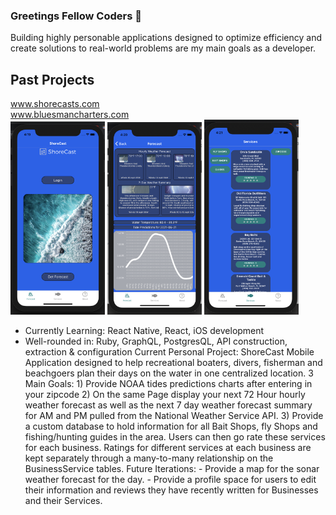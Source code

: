 ### Greetings Fellow Coders 👋

Building highly personable applications designed to optimize efficiency and create solutions to real-world problems are my main goals as a developer.
</br>
## Past Projects
www.shorecasts.com </br>
www.bluesmancharters.com </br>
<img src="/Screen Shot 2021-06-21 at 4.19.07 PM.png" width=30% height=30%>
<img src="/Screen Shot 2021-06-21 at 4.20.32 PM.png" width=30% height=30%>
<img src="/Screen Shot 2021-06-21 at 4.21.12 PM.png" width=30% height=30%>
</br>
- Currently Learning: React Native, React, iOS development
- Well-rounded in: Ruby, GraphQL, PostgresQL, API construction, extraction & configuration
Current Personal Project: ShoreCast
Mobile Application designed to help recreational boaters, divers, fisherman and beachgoers plan their days on the water in one centralized location.
3 Main Goals: 1) Provide NOAA tides predictions charts after entering in your zipcode
              2) On the same Page display your next 72 Hour hourly weather forecast as well as the next 7 day weather forecast summary for AM and PM pulled                  from the National Weather Service API.
              3) Provide a custom database to hold information for all Bait Shops, fly Shops and fishing/hunting guides in the area. Users can then go rate                  these services for each business. Ratings for different services at each business are kept separately through a many-to-many relationship                  on the BusinessService tables.
Future Iterations: 
        - Provide a map for the sonar weather forecast for the day.
        - Provide a profile space for users to edit their information and reviews they have recently written for Businesses and their Services.
           
                  

